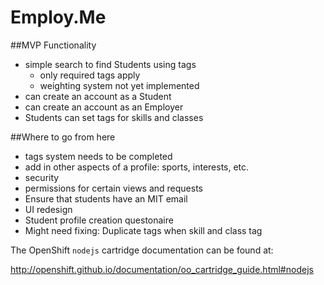 Employ.Me
=========

##MVP Functionality

- simple search to find Students using tags  
  - only required tags apply  
  - weighting system not yet implemented  
- can create an account as a Student
- can create an account as an Employer
- Students can set tags for skills and classes

##Where to go from here  

- tags system needs to be completed
 - add in other aspects of a profile: sports, interests, etc.
- security
 - permissions for certain views and requests
 - Ensure that students have an MIT email
- UI redesign
- Student profile creation questonaire  
- Might need fixing: Duplicate tags when skill and class tag

The OpenShift `nodejs` cartridge documentation can be found at:

http://openshift.github.io/documentation/oo_cartridge_guide.html#nodejs

